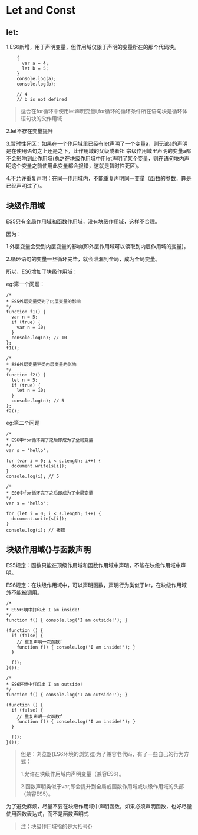 # Let and Const

## let:
1.ES6新增，用于声明变量，但作用域仅限于声明的变量所在的那个代码块。
```
    {
      var a = 4;
      let b = 5;
    }
    console.log(a);
    console.log(b);
    
    // 4
    // b is not defined
```
> 适合在for循环中使用let声明变量i,for循环的循环条件所在语句块是循环体语句块的父作用域

2.let不存在变量提升

3.暂时性死区：如果在一个作用域里已经有let声明了一个变量a，则无论a的声明是在使用语句之上还是之下，此作用域的父级或者祖
宗级作用域里声明的变量a都不会影响到此作用域(总之在块级作用域中用let声明了某个变量，则在语句块内声明这个变量之前使用此变量都会报错，这就是暂时性死区)。

4.不允许重复声明：在同一作用域内，不能重复声明同一变量（函数的参数，算是已经声明过了）。

## 块级作用域
ES5只有全局作用域和函数作用域，没有块级作用域，这样不合理。

因为：

1.外层变量会受到内层变量的影响(即外层作用域可以读取到内层作用域的变量)。

2.循环语句的变量一旦循环完毕，就会泄漏到全局，成为全局变量。

所以，ES6增加了块级作用域：

eg:第一个问题：
```angular2html
/*
* ES5外层变量受到了内层变量的影响
*/ 
function f1() {
  var n = 5;
  if (true) {
    var n = 10;
  }
  console.log(n); // 10
};
f1();

/*
* ES6外层变量不受内层变量的影响
*/ 
function f2() {
  let n = 5;
  if (true) {
    let n = 10;
  }
  console.log(n); // 5
};
f2();

```

eg:第二个问题
```angular2html
/*
* ES6中for循环完了之后即成为了全局变量
*/ 
var s = 'hello';

for (var i = 0; i < s.length; i++) {
  document.write(s[i]);
}
console.log(i); // 5

/*
* ES6中for循环完了之后即成为了全局变量
*/ 
var s = 'hello';

for (let i = 0; i < s.length; i++) {
  document.write(s[i]);
}
console.log(i); // 报错
```


## 块级作用域{}与函数声明
ES5规定：函数只能在顶级作用域和函数作用域中声明，不能在块级作用域中声明。

ES6规定：在块级作用域中，可以声明函数，声明行为类似于let，在块级作用域外不能被调用。
```angular2html
/*
* ES5环境中打印出 I am inside!
*/ 
function f() { console.log('I am outside!'); }

(function () {
  if (false) {
    // 重复声明一次函数f
    function f() { console.log('I am inside!'); }
  }

  f();
}());

/*
* ES6环境中打印出 I am outside!
*/ 
function f() { console.log('I am outside!'); }

(function () {
  if (false) {
    // 重复声明一次函数f
    function f() { console.log('I am inside!'); }
  }

  f();
}());
```

> 但是：浏览器(ES6环境的浏览器)为了兼容老代码，有了一些自己的行为方式：
>
> 1.允许在块级作用域内声明变量（兼容ES6）。
>
> 2.函数声明类似于var,即会提升到全局或函数作用域或块级作用域的头部（兼容ES5）。

为了避免麻烦，尽量不要在块级作用域中声明函数，如果必须声明函数，也好尽量使用函数表达式，而不是函数声明式

> 注：块级作用域指的是大括号{}







